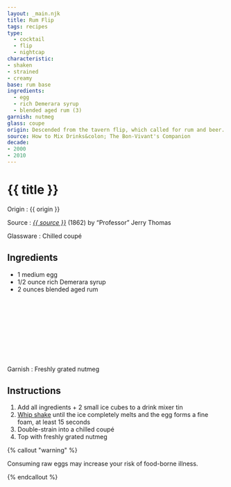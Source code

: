 ```yaml
---
layout: _main.njk
title: Rum Flip
tags: recipes
type:
  - cocktail
  - flip
  - nightcap
characteristic:
- shaken
- strained
- creamy
base: rum base
ingredients:
  - egg
  - rich Demerara syrup
  - blended aged rum (3)
garnish: nutmeg
glass: coupe
origin: Descended from the tavern flip, which called for rum and beer. At some point, egg entered the recipe, then the beer disappeared.
source: How to Mix Drinks&colon; The Bon-Vivant's Companion
decade:
- 2000
- 2010
---
```

<!-- markdownlint-disable MD025 -->
# {{ title }}
<!-- markdownlint-disable MD025 -->

Origin
  : {{ origin }}

Source
  : <cite><a href="https://www.amazon.com/Bartenders-Guide-Drinks-Vivants-Companion/dp/1603111662" target="_blank" rel="external noopener">{{ source }}</a></cite> (1862) by <q>Professor</q> Jerry Thomas

Glassware
  : Chilled coupé

## Ingredients

* 1 medium egg
* 1/2 ounce rich Demerara syrup
* 2 ounces blended aged rum<icon-l space="1em" class="bigger" label="(3)"><span class="with-icon"><svg class="icon"><use href="/assets/images/icons/circle-3.svg#circle-3"></use></svg></span></icon-l>

Garnish
  : Freshly grated nutmeg

## Instructions

1. Add all ingredients + 2 small ice cubes to a drink mixer tin
2. <a href="https://punchdrink.com/articles/who-said-whip-shake-ramos-gin-fizz-cocktail-technique/" target="_blank" rel="external noopener">Whip shake</a> until the ice completely melts and the egg forms a fine foam, at least 15 seconds
3. Double-strain into a chilled coupé
4. Top with freshly grated nutmeg

<!-- markdownlint-disable MD012 -->
{% callout "warning" %}
<!-- markdownlint-enable MD012 -->

  Consuming raw eggs may increase your risk of food-borne illness.

{% endcallout %}
